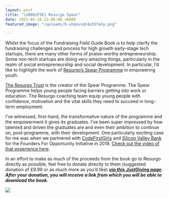 ```yaml
---
layout: post
title: "\U0001F5E1 Resurgo Spear"
date: 2021-05-16 23:00:00 +0000
featured_image: "/uploads/0-uhqnvvqt4u55fahy.png"

---
```

Whilst the focus of the Fundraising Field Guide Book is to help clarify the fundraising challenges and process for high growth early-stage tech startups, there are many other forms of praise-worthy entrepreneurship. Some non-tech startups are doing very amazing things, particularly in the realm of social entrepreneurship and social development. In particular, I’d like to highlight the work of [Resurgo’s Spear Programme](https://resurgo.org.uk/spear-programme/the-spear-programme/) in empowering youth.

[The Resurgo Trust](https://resurgo.org.uk/) is the creator of the Spear Programme. The Spear Programme helps young people facing barriers getting into work or education. The Resurgo coaching team equip young people with confidence, motivation and the vital skills they need to succeed in long-term employment.

I’ve witnessed, first-hand, the transformative nature of the programme and the empowerment it gives its graduates. I’ve been super impressed by how talented and driven the graduates are and even their ambition to continue on, post-programme, with their development. One particularly exciting case for me was when we partnered with [CodeFirstGirls](https://codefirstgirls.org.uk/) and [Silicon Valley Bank ](https://www.svb.com/uk)for the Founders For Opportunity Initiative in 2018. [Check out the video of that experience here](https://www.youtube.com/watch?v=Sf-hvtMAWIA).

In an effort to make as much of the proceeds from the book go to Resurgo directly as possible, feel free to donate directly to them (suggested donation of £9.99 or as much more as you’d like) [**_via this JustGiving page_**](https://www.justgiving.com/fundraising/fundraisingfieldguide-charity-3)**_. After your donation, you will receive a link from which you will be able to download the book._**

![](https://cdn-images-1.medium.com/max/800/0*wOku7dgwhrTUQPkR.jpeg)